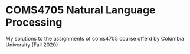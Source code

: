 # COMS4705 Natural Language Processing
My solutions to the assignments of coms4705 course offerd by Columbia University (Fall 2020)
